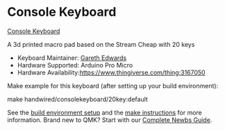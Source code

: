 # Console Keyboard

[Console Keyboard](https://i.imgur.com/5aLT7CLl.jpeg)

A 3d printed macro pad based on the Stream Cheap with  20 keys

* Keyboard Maintainer: [Gareth Edwards](https://github.com/gazeddy)
* Hardware Supported: Arduino Pro Micro
* Hardware Availability:https://www.thingiverse.com/thing:3167050

Make example for this keyboard (after setting up your build environment):
  
   make handwired/consolekeyboard/20key:default
    
    

See the [build environment setup](https://docs.qmk.fm/#/getting_started_build_tools) and the [make instructions](https://docs.qmk.fm/#/getting_started_make_guide) for more information. Brand new to QMK? Start with our [Complete Newbs Guide](https://docs.qmk.fm/#/newbs).
